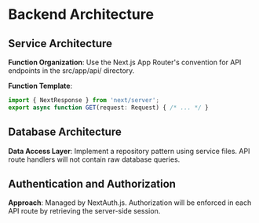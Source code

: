 # Backend Architecture

## Service Architecture

**Function Organization**: Use the Next.js App Router's convention for API endpoints in the src/app/api/ directory.

**Function Template**:

```typescript
import { NextResponse } from 'next/server';
export async function GET(request: Request) { /* ... */ }
```

## Database Architecture

**Data Access Layer**: Implement a repository pattern using service files. API route handlers will not contain raw database queries.

## Authentication and Authorization

**Approach**: Managed by NextAuth.js. Authorization will be enforced in each API route by retrieving the server-side session. 
